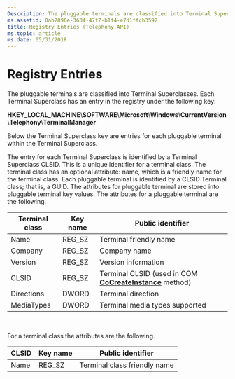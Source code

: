 ```yaml
---
Description: The pluggable terminals are classified into Terminal Superclasses.
ms.assetid: 0ab2896e-3634-47f7-b1f4-e7d1ffcb3592
title: Registry Entries (Telephony API)
ms.topic: article
ms.date: 05/31/2018
---
```


# Registry Entries

The pluggable terminals are classified into Terminal Superclasses. Each Terminal Superclass has an entry in the registry under the following key:

**HKEY\_LOCAL\_MACHINE**\\**SOFTWARE**\\**Microsoft**\\**Windows**\\**CurrentVersion**\\**Telephony**\\**TerminalManager**

Below the Terminal Superclass key are entries for each pluggable terminal within the Terminal Superclass.

The entry for each Terminal Superclass is identified by a Terminal Superclass CLSID. This is a unique identifier for a terminal class. The terminal class has an optional attribute: name, which is a friendly name for the terminal class. Each pluggable terminal is identified by a CLSID Terminal class; that is, a GUID. The attributes for pluggable terminal are stored into pluggable terminal key values. The attributes for a pluggable terminal are the following.



| Terminal class | Key name | Public identifier                                                                 |
|----------------|----------|-----------------------------------------------------------------------------------|
| Name           | REG\_SZ  | Terminal friendly name                                                            |
| Company        | REG\_SZ  | Company name                                                                      |
| Version        | REG\_SZ  | Version information                                                               |
| CLSID          | REG\_SZ  | Terminal CLSID (used in COM [**CoCreateInstance**](https://msdn.microsoft.com/en-us/library/ms686615(v=VS.85).aspx) method) |
| Directions     | DWORD    | Terminal direction                                                                |
| MediaTypes     | DWORD    | Terminal media types supported                                                    |



 

For a terminal class the attributes are the following.



| CLSID | Key name | Public identifier            |
|-------|----------|------------------------------|
| Name  | REG\_SZ  | Terminal class friendly name |



 

 

 



